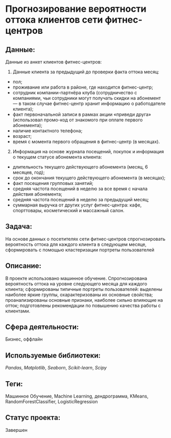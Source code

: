 #  Прогнозирование вероятности оттока клиентов сети фитнес-центров

## Данные:

Данные из анкет клиентов фитнес-центров:
1. Данные клиента за предыдущий до проверки факта оттока месяц:
* пол;
* проживание или работа в районе, где находится фитнес-центр;
* сотрудник компании-партнёра клуба (сотрудничество с компаниями, чьи сотрудники могут получать скидки на абонемент — в таком случае фитнес-центр хранит информацию о работодателе клиента);
* факт первоначальной записи в рамках акции «приведи друга» (использовал промо-код от знакомого при оплате первого абонемента);
* наличие контактного телефона;
* возраст;
* время с момента первого обращения в фитнес-центр (в месяцах).

2. Информация на основе журнала посещений, покупок и информация о текущем статусе абонемента клиента:
* длительность текущего действующего абонемента (месяц, 6 месяцев, год);
* срок до окончания текущего действующего абонемента (в месяцах);
* факт посещения групповых занятий;
* средняя частота посещений в неделю за все время с начала действия абонемента;
* средняя частота посещений в неделю за предыдущий месяц;
* суммарная выручка от других услуг фитнес-центра: кафе, спорттовары, косметический и массажный салон.

## Задача:

На основе данных о посетителях сети фитнес-центров спрогнозировать вероятность оттока для каждого клиента в следующем месяце, сформировать с помощью кластеризации портреты пользователей

## Описание:

В проекте использовано машинное обучение. Спрогнозирована вероятность оттока на уровне следующего месяца для каждого клиента; сформированы типичные портреты пользователей: выделены наиболее яркие группы, охарактеризованы их основные свойства; проанализированы основные признаки, наиболее сильно влияющие на отток; подготовлены рекомендации по повышению качества работы с клиентами.

## Сфера деятельности:

Бизнес, оффлайн

## Используемые библиотеки:

_Pandas_, _Matplotlib_, _Seaborn_, _Scikit-learn_, _Scipy_

## Теги:

Машинное Обучение, Machine Learning, дендрограмма, KMeans, RandomForestClassifier, LogisticRegression

## Статус проекта:

Завершен
